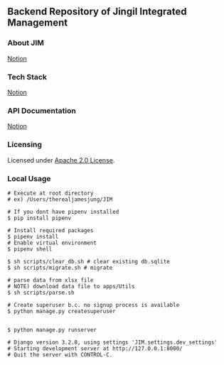 ## Backend Repository of Jingil Integrated Management


### About JIM

[Notion](https://melon-form-217.notion.site/6eda48f52f87451f86efbd7434730b80)

### Tech Stack

[Notion](https://melon-form-217.notion.site/Tech-Stack-f9992555ea9344b99f16a95351fea0fb)

### API Documentation

[Notion](https://melon-form-217.notion.site/API-Docs-2d250934d308441ab740c9029b993613)

### Licensing

Licensed under [Apache 2.0 License](https://github.com/Jingil-Integrated-Management/JIM_backend/blob/master/License.md).

### Local Usage

``` Shell
# Execute at root directory
# ex) /Users/therealjamesjung/JIM

# If you dont have pipenv installed
$ pip install pipenv

# Install required packages
$ pipenv install
# Enable virtual environment
$ pipenv shell

$ sh scripts/clear_db.sh # clear existing db.sqlite
$ sh scripts/migrate.sh # migrate

# parse data from xlsx file
# NOTE) download data file to apps/Utils
$ sh scripts/parse.sh 

# Create superuser b.c. no signup process is available
$ python manage.py createsuperuser


$ python manage.py runserver

# Django version 3.2.8, using settings 'JIM.settings.dev_settings'
# Starting development server at http://127.0.0.1:8000/
# Quit the server with CONTROL-C.
```